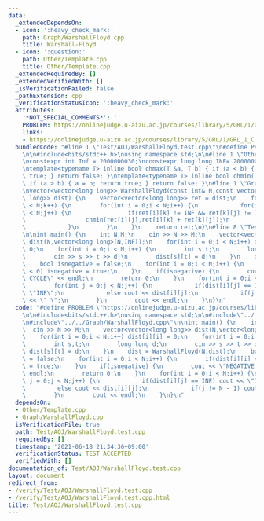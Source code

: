 ```yaml
---
data:
  _extendedDependsOn:
  - icon: ':heavy_check_mark:'
    path: Graph/WarshallFloyd.cpp
    title: Warshall-Floyd
  - icon: ':question:'
    path: Other/Template.cpp
    title: Other/Template.cpp
  _extendedRequiredBy: []
  _extendedVerifiedWith: []
  _isVerificationFailed: false
  _pathExtension: cpp
  _verificationStatusIcon: ':heavy_check_mark:'
  attributes:
    '*NOT_SPECIAL_COMMENTS*': ''
    PROBLEM: https://onlinejudge.u-aizu.ac.jp/courses/library/5/GRL/1/GRL_1_C
    links:
    - https://onlinejudge.u-aizu.ac.jp/courses/library/5/GRL/1/GRL_1_C
  bundledCode: "#line 1 \"Test/AOJ/WarshallFloyd.test.cpp\"\n#define PROBLEM \"https://onlinejudge.u-aizu.ac.jp/courses/library/5/GRL/1/GRL_1_C\"\
    \n\n#include<bits/stdc++.h>\nusing namespace std;\n\n#line 1 \"Other/Template.cpp\"\
    \nconstexpr int Inf = 2000000030;\nconstexpr long long INF= 2000000000000000000;\n\
    \ntemplate<typename T> inline bool chmax(T &a, T b) { if (a < b) { a = b; return\
    \ true; } return false; }\ntemplate<typename T> inline bool chmin(T &a, T b) {\
    \ if (a > b) { a = b; return true; } return false; }\n#line 1 \"Graph/WarshallFloyd.cpp\"\
    \nvector<vector<long long>> WarshallFloyd(const int& N,const vector<vector<long\
    \ long>> dist) {\n    vector<vector<long long>> ret = dist;\n    for(int k = 0;k\
    \ < N;k++) {\n        for(int i = 0;i < N;i++) {\n            for(int j = 0;j\
    \ < N;j++) {\n                if(ret[i][k] != INF && ret[k][j] != INF) {\n   \
    \                 chmin(ret[i][j],ret[i][k] + ret[k][j]);\n                }\n\
    \            }\n        }\n    }\n    return ret;\n}\n#line 8 \"Test/AOJ/WarshallFloyd.test.cpp\"\
    \n\nint main() {\n    int N,M;\n    cin >> N >> M;\n    vector<vector<long long>>\
    \ dist(N,vector<long long>(N,INF));\n    for(int i = 0;i < N;i++) dist[i][i] =\
    \ 0;\n    for(int i = 0;i < M;i++) {\n        int s,t;\n        long long d;\n\
    \        cin >> s >> t >> d;\n        dist[s][t] = d;\n    }\n    dist = WarshallFloyd(N,dist);\n\
    \    bool isnegative = false;\n    for(int i = 0;i < N;i++) {\n        if(dist[i][i]\
    \ < 0) isnegative = true;\n    }\n    if(isnegative) {\n        cout << \"NEGATIVE\
    \ CYCLE\" << endl;\n        return 0;\n    }\n    for(int i = 0;i < N;i++) {\n\
    \        for(int j = 0;j < N;j++) {\n            if(dist[i][j] == INF) cout <<\
    \ \"INF\";\n            else cout << dist[i][j];\n            if(j != N - 1) cout\
    \ << \" \";\n        }\n        cout << endl;\n    }\n}\n"
  code: "#define PROBLEM \"https://onlinejudge.u-aizu.ac.jp/courses/library/5/GRL/1/GRL_1_C\"\
    \n\n#include<bits/stdc++.h>\nusing namespace std;\n\n#include\"../../Other/Template.cpp\"\
    \n#include\"../../Graph/WarshallFloyd.cpp\"\n\nint main() {\n    int N,M;\n  \
    \  cin >> N >> M;\n    vector<vector<long long>> dist(N,vector<long long>(N,INF));\n\
    \    for(int i = 0;i < N;i++) dist[i][i] = 0;\n    for(int i = 0;i < M;i++) {\n\
    \        int s,t;\n        long long d;\n        cin >> s >> t >> d;\n       \
    \ dist[s][t] = d;\n    }\n    dist = WarshallFloyd(N,dist);\n    bool isnegative\
    \ = false;\n    for(int i = 0;i < N;i++) {\n        if(dist[i][i] < 0) isnegative\
    \ = true;\n    }\n    if(isnegative) {\n        cout << \"NEGATIVE CYCLE\" <<\
    \ endl;\n        return 0;\n    }\n    for(int i = 0;i < N;i++) {\n        for(int\
    \ j = 0;j < N;j++) {\n            if(dist[i][j] == INF) cout << \"INF\";\n   \
    \         else cout << dist[i][j];\n            if(j != N - 1) cout << \" \";\n\
    \        }\n        cout << endl;\n    }\n}\n"
  dependsOn:
  - Other/Template.cpp
  - Graph/WarshallFloyd.cpp
  isVerificationFile: true
  path: Test/AOJ/WarshallFloyd.test.cpp
  requiredBy: []
  timestamp: '2021-06-18 21:34:36+09:00'
  verificationStatus: TEST_ACCEPTED
  verifiedWith: []
documentation_of: Test/AOJ/WarshallFloyd.test.cpp
layout: document
redirect_from:
- /verify/Test/AOJ/WarshallFloyd.test.cpp
- /verify/Test/AOJ/WarshallFloyd.test.cpp.html
title: Test/AOJ/WarshallFloyd.test.cpp
---
```

